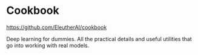 # Cookbook

https://github.com/EleutherAI/cookbook

Deep learning for dummies. All the practical details and useful utilities that go into working with real models.